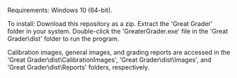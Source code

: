 Requirements:
Windows 10 (64-bit).

To install:
Download this repository as a zip.
Extract the 'Great Grader' folder in your system.
Double-click the 'GreaterGrader.exe' file in the 'Great Grader\dist' folder to run the program.

Calibration images, general images, and grading reports are accessed
in the 'Great Grader\dist\CalibrationImages', 'Great Grader\dist\Images', and 'Great Grader\dist\Reports'
folders, respectively.